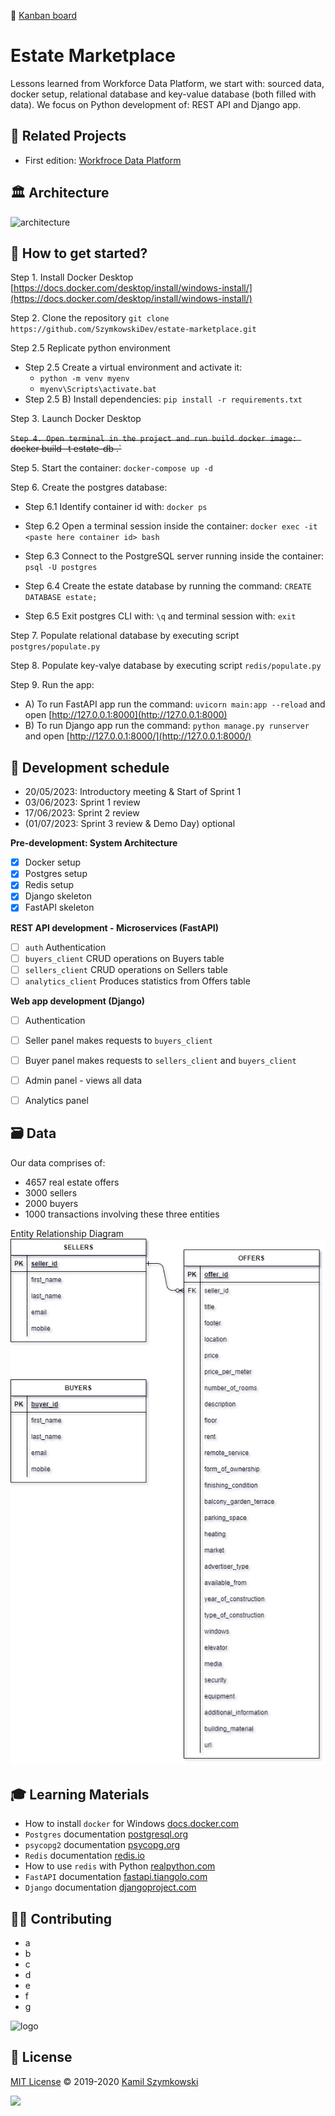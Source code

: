 🔗 [Kanban board](https://github.com/users/SzymkowskiDev/projects/10/views/1)

# Estate Marketplace
Lessons learned from Workforce Data Platform, we start with: sourced data, docker setup, relational database and key-value database (both filled with data). We focus on Python development of: REST API and Django app.


## 🔗 Related Projects
* First edition: [Workfroce Data Platform](https://github.com/SzymkowskiDev/workforce-data-platform)


## 🏛️ Architecture
![architecture](https://github.com/SzymkowskiDev/estate-marketplace/blob/main/assets/arch.png?raw=true)


## 🚀 How to get started?
Step 1. Install Docker Desktop [https://docs.docker.com/desktop/install/windows-install/](https://docs.docker.com/desktop/install/windows-install/)

Step 2. Clone the repository `git clone https://github.com/SzymkowskiDev/estate-marketplace.git`

Step 2.5 Replicate python environment
- Step 2.5 Create a virtual environment and activate it: 
    - `python -m venv myenv`
    - `myenv\Scripts\activate.bat`
- Step 2.5 B) Install dependencies: `pip install -r requirements.txt`

Step 3. Launch Docker Desktop

~~`Step 4. Open terminal in the project and run build docker image: `docker build -t estate-db .`~~

Step 5. Start the container: `docker-compose up -d`

Step 6. Create the postgres database:

- Step 6.1 Identify container id with: `docker ps` 

- Step 6.2 Open a terminal session inside the container: `docker exec -it <paste here container id> bash`

- Step 6.3 Connect to the PostgreSQL server running inside the container: `psql -U postgres`

- Step 6.4 Create the estate database by running the command: `CREATE DATABASE estate;`

- Step 6.5 Exit postgres CLI with: `\q` and terminal session with: `exit`

Step 7. Populate relational database by executing script `postgres/populate.py`

Step 8. Populate key-valye database by executing script `redis/populate.py`

Step 9. Run the app:
- A) To run FastAPI app run the command: `uvicorn main:app --reload` and open [http://127.0.0.1:8000](http://127.0.0.1:8000)
- B) To run Django app run the command: `python manage.py runserver` and open [http://127.0.0.1:8000/](http://127.0.0.1:8000/) 


## 📅 Development schedule

- 20/05/2023: Introductory meeting & Start of Sprint 1
- 03/06/2023: Sprint 1 review
- 17/06/2023: Sprint 2 review
- (01/07/2023: Sprint 3 review & Demo Day) optional

**Pre-development: System Architecture**

- [x] Docker setup
- [x] Postgres setup
- [x] Redis setup
- [x] Django skeleton
- [x] FastAPI skeleton

**REST API development - Microservices (FastAPI)**

- [ ] `auth` Authentication
- [ ] `buyers_client` CRUD operations on Buyers table
- [ ] `sellers_client` CRUD operations on Sellers table
- [ ] `analytics_client` Produces statistics from Offers table

**Web app development (Django)**

- [ ] Authentication
- [ ] Seller panel makes requests to `buyers_client`
- [ ] Buyer panel makes requests to `sellers_client` and `buyers_client`
- [ ] Admin panel - views all data
- [ ] Analytics panel


## 🗃️ Data
Our data comprises of:
- 4657 real estate offers
- 3000 sellers
- 2000 buyers
- 1000 transactions involving these three entities

Entity Relationship Diagram
![erd](https://github.com/SzymkowskiDev/estate-marketplace/blob/main/assets/erd.PNG?raw=true)


## 🎓 Learning Materials
* How to install `docker` for Windows [docs.docker.com](https://docs.docker.com/desktop/install/windows-install/)
* `Postgres` documentation [postgresql.org](https://www.postgresql.org/)
* `psycopg2` documentation [psycopg.org](https://www.psycopg.org/docs/)
* `Redis` documentation [redis.io](https://redis.io/)
* How to use `redis` with Python [realpython.com](https://realpython.com/python-redis/)
* `FastAPI` documentation [fastapi.tiangolo.com](https://fastapi.tiangolo.com/)
* `Django` documentation [djangoproject.com](https://www.djangoproject.com/)


## 👨‍💻 Contributing
- a
- b
- c
- d
- e
- f
- g

![logo](https://github.com/SzymkowskiDev/estate-marketplace/blob/main/assets/logo.png?raw=true)

## 📄 License
[MIT License](https://choosealicense.com/licenses/mit/) ©️ 2019-2020 [Kamil Szymkowski](https://github.com/SzymkowskiDev "Get in touch!")

[![](https://img.shields.io/badge/license-MIT-green?style=plastic)](https://choosealicense.com/licenses/mit/)
